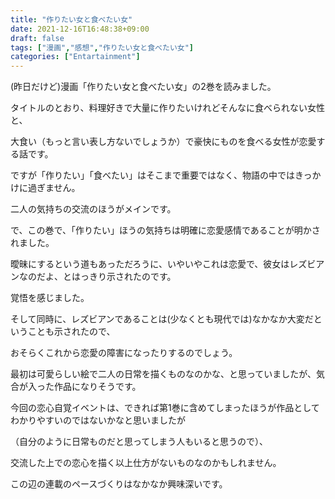```yaml
---
title: "作りたい女と食べたい女"
date: 2021-12-16T16:48:38+09:00
draft: false
tags: ["漫画","感想","作りたい女と食べたい女"]
categories: ["Entartainment"]
---
```


(昨日だけど)漫画「作りたい女と食べたい女」の2巻を読みました。

タイトルのとおり、料理好きで大量に作りたいけれどそんなに食べられない女性と、

大食い（もっと言い表し方ないでしょうか）で豪快にものを食べる女性が恋愛する話です。

ですが「作りたい」「食べたい」はそこまで重要ではなく、物語の中ではきっかけに過ぎません。

二人の気持ちの交流のほうがメインです。

で、この巻で、「作りたい」ほうの気持ちは明確に恋愛感情であることが明かされました。

曖昧にするという道もあっただろうに、いやいやこれは恋愛で、彼女はレズビアンなのだよ、とはっきり示されたのです。

覚悟を感じました。

そして同時に、レズビアンであることは(少なくとも現代では)なかなか大変だということも示されたので、

おそらくこれから恋愛の障害になったりするのでしょう。

最初は可愛らしい絵で二人の日常を描くものなのかな、と思っていましたが、気合が入った作品になりそうです。

今回の恋心自覚イベントは、できれば第1巻に含めてしまったほうが作品としてわかりやすいのではないかなと思いましたが

（自分のように日常ものだと思ってしまう人もいると思うので）、

交流した上での恋心を描く以上仕方がないものなのかもしれません。

この辺の連載のペースづくりはなかなか興味深いです。
